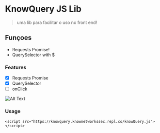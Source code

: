 # KnowQuery JS Lib

> uma lib para facilitar o uso no front end!

## **Funçoes**
* Requests Promise!
* QuerySelector with $


### Features

- [x] Requests Promise
- [x] QuerySelector
- [ ] onClick

![Alt Text](https://i.imgur.com/OG7q05G.gif)

### Usage

```
<script src="https://knowquery.knownetworkssec.repl.co/knowQuery.js"></script>
```
